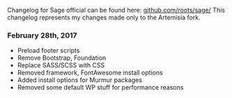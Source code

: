 Changelog for Sage official can be found here: [github.com/roots/sage/](https://github.com/roots/sage/)
This changelog represents my changes made only to the Artemisia fork.

### February 28th, 2017
 - Preload footer scripts
 - Remove Bootstrap, Foundation
 - Replace SASS/SCSS with CSS
 - Removed framework, FontAwesome install options
 - Added install options for Murmur packages
 - Removed some default WP stuff for performance reasons
